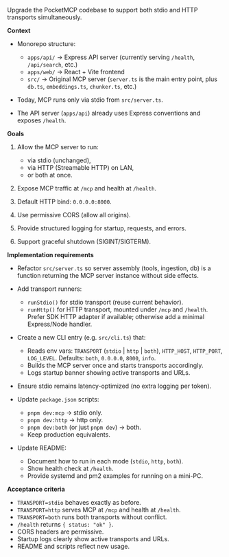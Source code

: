 Upgrade the PocketMCP codebase to support both stdio and HTTP transports simultaneously.

**Context**

* Monorepo structure:

  * `apps/api/` → Express API server (currently serving `/health`, `/api/search`, etc.)
  * `apps/web/` → React + Vite frontend
  * `src/` → Original MCP server (`server.ts` is the main entry point, plus `db.ts`, `embeddings.ts`, `chunker.ts`, etc.)
* Today, MCP runs only via stdio from `src/server.ts`.
* The API server (`apps/api`) already uses Express conventions and exposes `/health`.

**Goals**

1. Allow the MCP server to run:

   * via stdio (unchanged),
   * via HTTP (Streamable HTTP) on LAN,
   * or both at once.
2. Expose MCP traffic at `/mcp` and health at `/health`.
3. Default HTTP bind: `0.0.0.0:8000`.
4. Use permissive CORS (allow all origins).
5. Provide structured logging for startup, requests, and errors.
6. Support graceful shutdown (SIGINT/SIGTERM).

**Implementation requirements**

* Refactor `src/server.ts` so server assembly (tools, ingestion, db) is a function returning the MCP server instance without side effects.
* Add transport runners:

  * `runStdio()` for stdio transport (reuse current behavior).
  * `runHttp()` for HTTP transport, mounted under `/mcp` and `/health`. Prefer SDK HTTP adapter if available; otherwise add a minimal Express/Node handler.
* Create a new CLI entry (e.g. `src/cli.ts`) that:

  * Reads env vars: `TRANSPORT` (`stdio` | `http` | `both`), `HTTP_HOST`, `HTTP_PORT`, `LOG_LEVEL`. Defaults: `both`, `0.0.0.0`, `8000`, `info`.
  * Builds the MCP server once and starts transports accordingly.
  * Logs startup banner showing active transports and URLs.
* Ensure stdio remains latency-optimized (no extra logging per token).
* Update `package.json` scripts:

  * `pnpm dev:mcp` → stdio only.
  * `pnpm dev:http` → http only.
  * `pnpm dev:both` (or just `pnpm dev`) → both.
  * Keep production equivalents.
* Update README:

  * Document how to run in each mode (`stdio`, `http`, `both`).
  * Show health check at `/health`.
  * Provide systemd and pm2 examples for running on a mini-PC.

**Acceptance criteria**

* `TRANSPORT=stdio` behaves exactly as before.
* `TRANSPORT=http` serves MCP at `/mcp` and health at `/health`.
* `TRANSPORT=both` runs both transports without conflict.
* `/health` returns `{ status: "ok" }`.
* CORS headers are permissive.
* Startup logs clearly show active transports and URLs.
* README and scripts reflect new usage.

